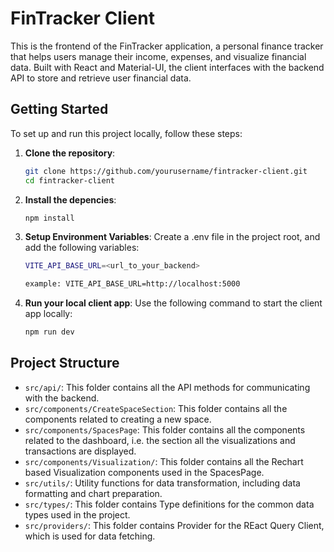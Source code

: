 # FinTracker Client

This is the frontend of the FinTracker application, a personal finance tracker that helps users manage their income, expenses, and visualize financial data. Built with React and Material-UI, the client interfaces with the backend API to store and retrieve user financial data.

## Getting Started

To set up and run this project locally, follow these steps:

1. **Clone the repository**:
   ```bash
   git clone https://github.com/yourusername/fintracker-client.git
   cd fintracker-client
   ```
2. **Install the depencies**:

   ```bash
   npm install
   ```

3. **Setup Environment Variables**:
   Create a .env file in the project root, and add the following variables:

   ```bash
   VITE_API_BASE_URL=<url_to_your_backend>

   example: VITE_API_BASE_URL=http://localhost:5000
   ```

4. **Run your local client app**:
   Use the following command to start the client app locally:
   ```bash
   npm run dev
   ```

## Project Structure

- `src/api/`: This folder contains all the API methods for communicating with the backend.
- `src/components/CreateSpaceSection`: This folder contains all the components related to creating a new space.
- `src/components/SpacesPage`: This folder contains all the components related to the dashboard, i.e. the section all the visualizations and transactions are displayed.
- `src/components/Visualization/`: This folder contains all the Rechart based Visualization components used in the SpacesPage.
- `src/utils/`: Utility functions for data transformation, including data formatting and chart preparation.
- `src/types/`: This folder contains Type definitions for the common data types used in the project.
- `src/providers/`: This folder contains Provider for the REact Query Client, which is used for data fetching.
